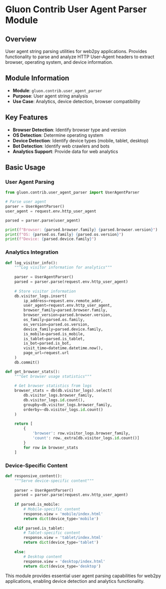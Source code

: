 # Gluon Contrib User Agent Parser Module

## Overview
User agent string parsing utilities for web2py applications. Provides functionality to parse and analyze HTTP User-Agent headers to extract browser, operating system, and device information.

## Module Information
- **Module**: `gluon.contrib.user_agent_parser`
- **Purpose**: User agent string analysis
- **Use Case**: Analytics, device detection, browser compatibility

## Key Features
- **Browser Detection**: Identify browser type and version
- **OS Detection**: Determine operating system
- **Device Detection**: Identify device types (mobile, tablet, desktop)
- **Bot Detection**: Identify web crawlers and bots
- **Analytics Support**: Provide data for web analytics

## Basic Usage

### User Agent Parsing
```python
from gluon.contrib.user_agent_parser import UserAgentParser

# Parse user agent
parser = UserAgentParser()
user_agent = request.env.http_user_agent

parsed = parser.parse(user_agent)

print(f"Browser: {parsed.browser.family} {parsed.browser.version}")
print(f"OS: {parsed.os.family} {parsed.os.version}")
print(f"Device: {parsed.device.family}")
```

### Analytics Integration
```python
def log_visitor_info():
    """Log visitor information for analytics"""
    
    parser = UserAgentParser()
    parsed = parser.parse(request.env.http_user_agent)
    
    # Store visitor information
    db.visitor_logs.insert(
        ip_address=request.env.remote_addr,
        user_agent=request.env.http_user_agent,
        browser_family=parsed.browser.family,
        browser_version=parsed.browser.version,
        os_family=parsed.os.family,
        os_version=parsed.os.version,
        device_family=parsed.device.family,
        is_mobile=parsed.is_mobile,
        is_tablet=parsed.is_tablet,
        is_bot=parsed.is_bot,
        visit_time=datetime.datetime.now(),
        page_url=request.url
    )
    db.commit()

def get_browser_stats():
    """Get browser usage statistics"""
    
    # Get browser statistics from logs
    browser_stats = db(db.visitor_logs).select(
        db.visitor_logs.browser_family,
        db.visitor_logs.id.count(),
        groupby=db.visitor_logs.browser_family,
        orderby=~db.visitor_logs.id.count()
    )
    
    return [
        {
            'browser': row.visitor_logs.browser_family,
            'count': row._extra[db.visitor_logs.id.count()]
        }
        for row in browser_stats
    ]
```

### Device-Specific Content
```python
def responsive_content():
    """Serve device-specific content"""
    
    parser = UserAgentParser()
    parsed = parser.parse(request.env.http_user_agent)
    
    if parsed.is_mobile:
        # Mobile-specific content
        response.view = 'mobile/index.html'
        return dict(device_type='mobile')
    
    elif parsed.is_tablet:
        # Tablet-specific content
        response.view = 'tablet/index.html'
        return dict(device_type='tablet')
    
    else:
        # Desktop content
        response.view = 'desktop/index.html'
        return dict(device_type='desktop')
```

This module provides essential user agent parsing capabilities for web2py applications, enabling device detection and analytics functionality.